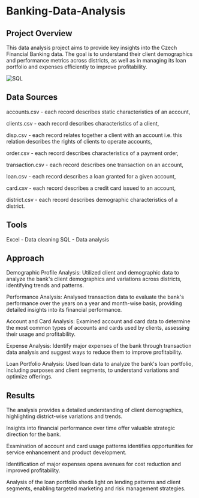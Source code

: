 # Banking-Data-Analysis

## Project Overview
This data analysis project aims to provide key insights into the Czech Financial Banking data. The goal is to understand their client demographics and performance metrics across districts, as well as in managing its loan portfolio and expenses efficiently to improve profitability.

![SQL](https://github.com/HetKothari1/Banking-Data-Analysis/assets/167286650/758e2ac9-6d29-40ac-adac-8bae4159a407)

## Data Sources
accounts.csv - each record describes static characteristics of an account,

clients.csv  - each record describes characteristics of a client,

disp.csv - each record relates together a client with an account i.e. this relation describes the rights of clients to operate accounts,

order.csv - each record describes characteristics of a payment order,

transaction.csv - each record describes one transaction on an account,

loan.csv  - each record describes a loan granted for a given account,

card.csv  - each record describes a credit card issued to an account,

district.csv - each record describes demographic characteristics of a district.

## Tools
Excel - Data cleaning
SQL - Data analysis

## Approach
Demographic Profile Analysis: Utilized client and demographic data to analyze the bank's client demographics and variations across districts, identifying trends and patterns.

Performance Analysis: Analysed transaction data to evaluate the bank's performance over the years on a year and month-wise basis, providing detailed insights into its financial performance.

Account and Card Analysis: Examined account and card data to determine the most common types of accounts and cards used by clients, assessing their usage and profitability.

Expense Analysis: Identify major expenses of the bank through transaction data analysis and suggest ways to reduce them to improve profitability.

Loan Portfolio Analysis: Used loan data to analyze the bank's loan portfolio, including purposes and client segments, to understand variations and optimize offerings.

## Results
The analysis provides a detailed understanding of client demographics, highlighting district-wise variations and trends.

Insights into financial performance over time offer valuable strategic direction for the bank.

Examination of account and card usage patterns identifies opportunities for service enhancement and product development.

Identification of major expenses opens avenues for cost reduction and improved profitability.

Analysis of the loan portfolio sheds light on lending patterns and client segments, enabling targeted marketing and risk management strategies.
